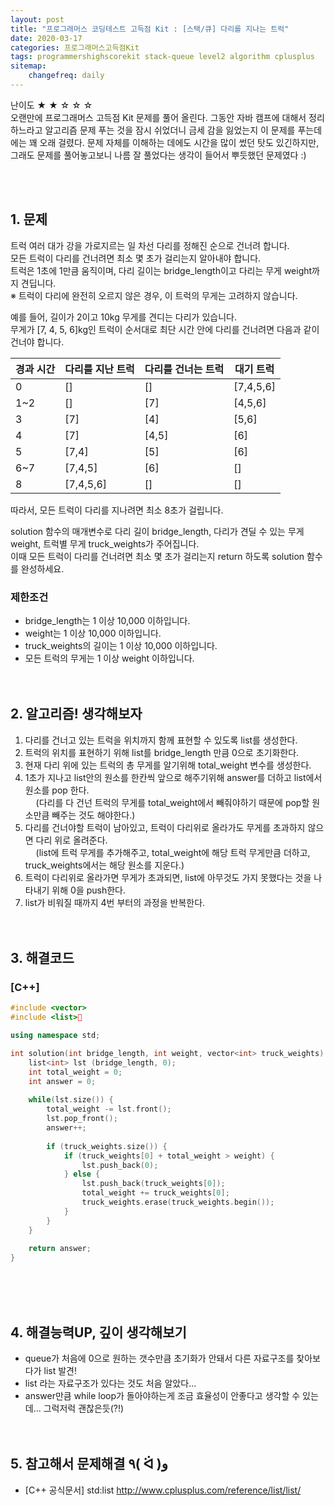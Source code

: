```yaml
---
layout: post
title: "프로그래머스 코딩테스트 고득점 Kit : [스택/큐] 다리를 지나는 트럭"
date: 2020-03-17
categories: 프로그래머스고득점Kit
tags: programmershighscorekit stack-queue level2 algorithm cplusplus
sitemap:
    changefreq: daily
---
```


난이도 ★ ★ ☆ ☆ ☆  
오랜만에 프로그래머스 고득점 Kit 문제를 풀어 올린다. 그동안 자바 캠프에 대해서 정리하느라고 알고리즘 문제 푸는 것을 잠시 쉬었더니 금세 감을 잃었는지 이 문제를 푸는데에는 꽤 오래 걸렸다. 문제 자체를 이해하는 데에도 시간을 많이 썼던 탓도 있긴하지만, 그래도 문제를 풀어놓고보니 나름 잘 풀었다는 생각이 들어서 뿌듯했던 문제였다 :)  
<br/>

<br/>

## 1. 문제
트럭 여러 대가 강을 가로지르는 일 차선 다리를 정해진 순으로 건너려 합니다.  
모든 트럭이 다리를 건너려면 최소 몇 초가 걸리는지 알아내야 합니다.  
트럭은 1초에 1만큼 움직이며, 다리 길이는 bridge_length이고 다리는 무게 weight까지 견딥니다.  
※ 트럭이 다리에 완전히 오르지 않은 경우, 이 트럭의 무게는 고려하지 않습니다.  

예를 들어, 길이가 2이고 10kg 무게를 견디는 다리가 있습니다.  
무게가 [7, 4, 5, 6]kg인 트럭이 순서대로 최단 시간 안에 다리를 건너려면 다음과 같이 건너야 합니다.

|경과 시간|다리를 지난 트럭|다리를 건너는 트럭|대기 트럭|
|------|---|---|---|
|0|[]|[]|[7,4,5,6]|
|1~2|[]|[7]|[4,5,6]|
|3|[7]|[4]|[5,6]|
|4|[7]|[4,5]|[6]|
|5|[7,4]|[5]|[6]|
|6~7|[7,4,5]|[6]|[]|
|8|[7,4,5,6]|[]|[]|

따라서, 모든 트럭이 다리를 지나려면 최소 8초가 걸립니다.

solution 함수의 매개변수로 다리 길이 bridge_length, 다리가 견딜 수 있는 무게 weight, 트럭별 무게 truck_weights가 주어집니다.  
이때 모든 트럭이 다리를 건너려면 최소 몇 초가 걸리는지 return 하도록 solution 함수를 완성하세요.

### 제한조건
- bridge_length는 1 이상 10,000 이하입니다.
- weight는 1 이상 10,000 이하입니다.
- truck_weights의 길이는 1 이상 10,000 이하입니다.
- 모든 트럭의 무게는 1 이상 weight 이하입니다.
<br/><br/><br/>

## 2. 알고리즘! 생각해보자
1) 다리를 건너고 있는 트럭을 위치까지 함께 표현할 수 있도록 list를 생성한다.  
2) 트럭의 위치를 표현하기 위해 list를 bridge_length 만큼 0으로 초기화한다.  
3) 현재 다리 위에 있는 트럭의 총 무게를 알기위해 total_weight 변수를 생성한다.  
4) 1초가 지나고 list안의 원소를 한칸씩 앞으로 해주기위해 answer를 더하고 list에서 원소를 pop 한다.  
ㅤ (다리를 다 건넌 트럭의 무게를 total_weight에서 빼줘야하기 때문에 pop할 원소만큼 빼주는 것도 해야한다.)  
5) 다리를 건너야할 트럭이 남아있고, 트럭이 다리위로 올라가도 무게를 초과하지 않으면 다리 위로 올려준다.  
ㅤ (list에 트럭 무게를 추가해주고, total_weight에 해당 트럭 무게만큼 더하고, truck_weights에서는 해당 원소를 지운다.)  
6) 트럭이 다리위로 올라가면 무게가 초과되면, list에 아무것도 가지 못했다는 것을 나타내기 위해 0을 push한다.  
7) list가 비워질 때까지 4번 부터의 과정을 반복한다.  
<br/><br/>

## 3. 해결코드
### [C++]
```c++
#include <vector>
#include <list>

using namespace std;

int solution(int bridge_length, int weight, vector<int> truck_weights) {
    list<int> lst (bridge_length, 0);
    int total_weight = 0;
    int answer = 0;
    
    while(lst.size()) {
        total_weight -= lst.front();
        lst.pop_front();
        answer++;
        
        if (truck_weights.size()) {
            if (truck_weights[0] + total_weight > weight) {
                lst.push_back(0);
            } else {
                lst.push_back(truck_weights[0]);
                total_weight += truck_weights[0];
                truck_weights.erase(truck_weights.begin());
            }
        }
    }
    
    return answer;
}
```
<br/><br/><br/>

## 4. 해결능력UP, 깊이 생각해보기
- queue가 처음에 0으로 원하는 갯수만큼 초기화가 안돼서 다른 자료구조를 찾아보다가 list 발견!
- list 라는 자료구조가 있다는 것도 처음 알았다...
- answer만큼 while loop가 돌아야하는게 조금 효율성이 안좋다고 생각할 수 있는데... 그럭저럭 괜찮은듯(?!)
<br/><br/><br/>

## 5. 참고해서 문제해결 ٩( ᐛ )و
- [C++ 공식문서] std:list <http://www.cplusplus.com/reference/list/list/>
<br/><br/><br/>